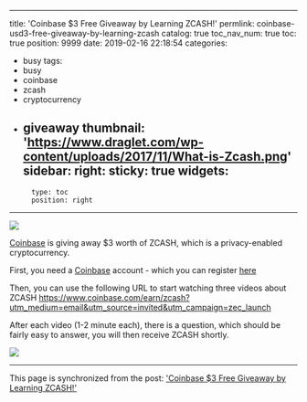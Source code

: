 
---
title: 'Coinbase $3 Free Giveaway by Learning ZCASH!'
permlink: coinbase-usd3-free-giveaway-by-learning-zcash
catalog: true
toc_nav_num: true
toc: true
position: 9999
date: 2019-02-16 22:18:54
categories:
- busy
tags:
- busy
- coinbase
- zcash
- cryptocurrency
- giveaway
thumbnail: 'https://www.draglet.com/wp-content/uploads/2017/11/What-is-Zcash.png'
sidebar:
    right:
        sticky: true
widgets:
    -
        type: toc
        position: right
---


![](https://www.draglet.com/wp-content/uploads/2017/11/What-is-Zcash.png)

[Coinbase](https://helloacm.com/out/coinbase) is giving away $3 worth of ZCASH, which is a privacy-enabled cryptocurrency.

First, you need a [Coinbase](https://helloacm.com/out/coinbase) account - which you can register [here](https://helloacm.com/out/coinbase)

Then, you can use the following URL to start watching three videos about ZCASH
https://www.coinbase.com/earn/zcash?utm_medium=email&utm_source=invited&utm_campaign=zec_launch

After each video (1-2 minute each), there is a question, which should be fairly easy to answer, you will then receive ZCASH shortly.

![](https://uploadbeta.com/_s/upload/2019/02/16/ea3bb88a062caaa356a957fad1594213.jpeg)


- - -

This page is synchronized from the post: ['Coinbase $3 Free Giveaway by Learning ZCASH!'](https://steemit.com/@justyy/coinbase-usd3-free-giveaway-by-learning-zcash)
